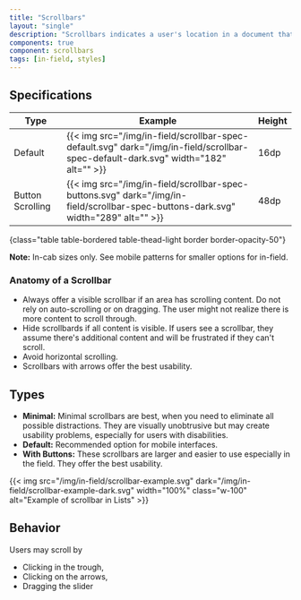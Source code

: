 ```yaml
---
title: "Scrollbars"
layout: "single"
description: "Scrollbars indicates a user's location in a document that is larger than the viewing space."
components: true
component: scrollbars
tags: [in-field, styles]
---
```


## Specifications

<!-- prettier-ignore-start -->
| Type             | Example                                                                                                                            | Height |
|------------------| ---------------------------------------------------------------------------------------------------------------------------------- | ------ |
| Default          | {{< img src="/img/in-field/scrollbar-spec-default.svg" dark="/img/in-field/scrollbar-spec-default-dark.svg" width="182" alt="" >}} | 16dp   |
| Button Scrolling | {{< img src="/img/in-field/scrollbar-spec-buttons.svg" dark="/img/in-field/scrollbar-spec-buttons-dark.svg" width="289" alt="" >}} | 48dp   |
{class="table table-bordered table-thead-light border border-opacity-50"}
<!-- prettier-ignore-end -->

**Note:** In-cab sizes only. See mobile patterns for smaller options for in-field.

### Anatomy of a Scrollbar

- Always offer a visible scrollbar if an area has scrolling content. Do not rely on auto-scrolling or on dragging. The user might not realize there is more content to scroll through.
- Hide scrollbards if all content is visible. If users see a scrollbar, they assume there's additional content and will be frustrated if they can't scroll.
- Avoid horizontal scrolling.
- Scrollbars with arrows offer the best usability.

## Types

- **Minimal:** Minimal scrollbars are best, when you need to eliminate all possible distractions. They are visually unobtrusive but may create usability problems, especially for users with disabilities.
- **Default:** Recommended option for mobile interfaces.
- **With Buttons:** These scrollbars are larger and easier to use especially in the field. They offer the best usability.

{{< img src="/img/in-field/scrollbar-example.svg" dark="/img/in-field/scrollbar-example-dark.svg" width="100%" class="w-100" alt="Example of scrollbar in Lists" >}}

## Behavior

Users may scroll by

- Clicking in the trough,
- Clicking on the arrows,
- Dragging the slider

